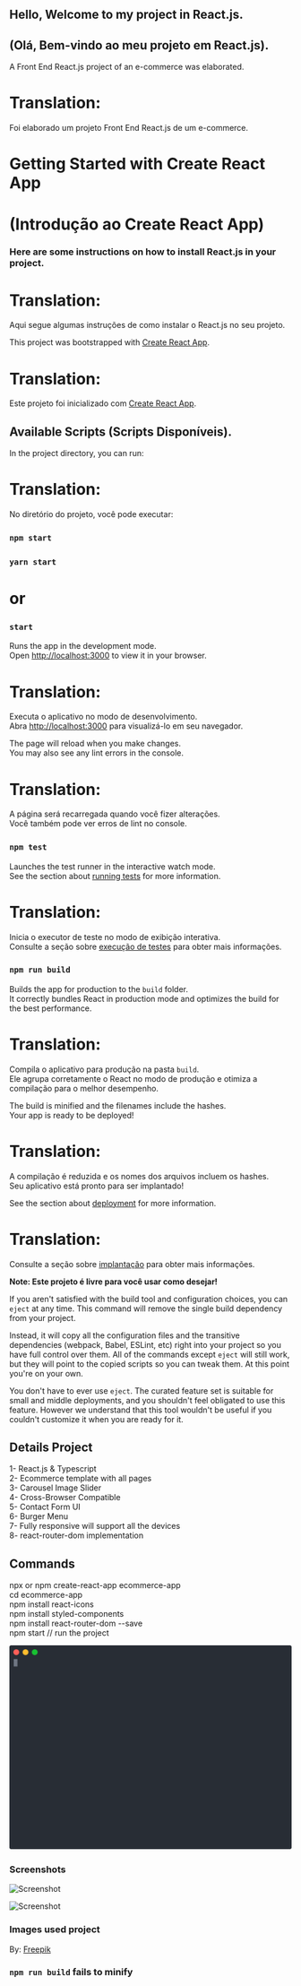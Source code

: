 ## Hello, Welcome to my project in React.js.
## (Olá, Bem-vindo ao meu projeto em React.js).
A Front End React.js project of an e-commerce was elaborated.

# Translation: 
Foi elaborado um projeto Front End React.js de um e-commerce.

# Getting Started with Create React App
# (Introdução ao Create React App)

### Here are some instructions on how to install React.js in your project.

# Translation: 
Aqui segue algumas instruções de como instalar o React.js no seu projeto.

This project was bootstrapped with [Create React App](https://github.com/facebook/create-react-app).

# Translation: 
Este projeto foi inicializado com [Create React App](https://github.com/facebook/create-react-app).

## Available Scripts (Scripts Disponíveis).

In the project directory, you can run:

# Translation: 
No diretório do projeto, você pode executar:

### `npm start`
### `yarn start`

# or

### `start`

Runs the app in the development mode.\
Open [http://localhost:3000](http://localhost:3000) to view it in your browser.

# Translation: 
Executa o aplicativo no modo de desenvolvimento.\
Abra [http://localhost:3000](http://localhost:3000) para visualizá-lo em seu navegador.

The page will reload when you make changes.\
You may also see any lint errors in the console.

# Translation: 
A página será recarregada quando você fizer alterações.\
Você também pode ver erros de lint no console.

### `npm test`

Launches the test runner in the interactive watch mode.\
See the section about [running tests](https://facebook.github.io/create-react-app/docs/running-tests) for more information.

# Translation: 
Inicia o executor de teste no modo de exibição interativa.\
Consulte a seção sobre [execução de testes](https://facebook.github.io/create-react-app/docs/running-tests) para obter mais informações.

### `npm run build`

Builds the app for production to the `build` folder.\
It correctly bundles React in production mode and optimizes the build for the best performance.

# Translation: 
Compila o aplicativo para produção na pasta `build`.\
Ele agrupa corretamente o React no modo de produção e otimiza a compilação para o melhor desempenho.


The build is minified and the filenames include the hashes.\
Your app is ready to be deployed!

# Translation: 
A compilação é reduzida e os nomes dos arquivos incluem os hashes.\
Seu aplicativo está pronto para ser implantado!


See the section about [deployment](https://facebook.github.io/create-react-app/docs/deployment) for more information.

# Translation: 
Consulte a seção sobre [implantação](https://facebook.github.io/create-react-app/docs/deployment) para obter mais informações.



**Note: Este projeto é livre para você usar como desejar!**

If you aren't satisfied with the build tool and configuration choices, you can `eject` at any time. This command will remove the single build dependency from your project.

Instead, it will copy all the configuration files and the transitive dependencies (webpack, Babel, ESLint, etc) right into your project so you have full control over them. All of the commands except `eject` will still work, but they will point to the copied scripts so you can tweak them. At this point you're on your own.

You don't have to ever use `eject`. The curated feature set is suitable for small and middle deployments, and you shouldn't feel obligated to use this feature. However we understand that this tool wouldn't be useful if you couldn't customize it when you are ready for it.

## Details Project
1- React.js & Typescript</br>
2- Ecommerce template with all pages</br>
3- Carousel Image Slider</br>
4- Cross-Browser Compatible</br>
5- Contact Form UI</br>
6- Burger Menu</br>
7- Fully responsive will support all the devices</br>
8- react-router-dom implementation</br>



## Commands

npx or npm create-react-app ecommerce-app</br>
cd ecommerce-app</br>
npm install react-icons</br>
npm install styled-components</br>
npm install react-router-dom --save</br>
npm start // run the project</br>

![Screenshot](tuto.svg)


### Screenshots

![Screenshot](screen2.png)

<a align="center">
  <img src="screen2.png" width="350" title="Screenshot">
</a>

### Images used project

By: <a href="https://br.freepik.com/">Freepik</a>

### `npm run build` fails to minify
